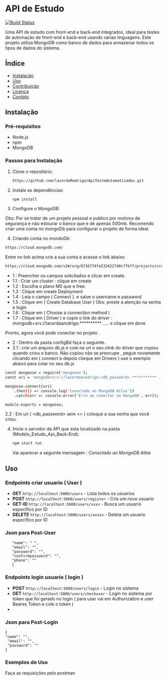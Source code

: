 # API de Estudo

[![Build Status](https://img.shields.io/badge/build-passing-brightgreen)](https://shields.io/)

Uma API de estudo com front-end e back-end integrados, ideal para testes de automação de front-end e back-end usando várias linguagens. Este projeto utiliza MongoDB como banco de dados para armazenar todos os tipos de dados do sistema.

## Índice

- [Instalação](#instalação)
- [Uso](#uso)
- [Contribuição](#contribuição)
- [Licença](#licença)
- [Contato](#contato)

## Instalação

### Pré-requisitos

- Node.js
- npm
- MongoDB

### Passos para Instalação

1. Clone o repositório:

    ```sh
    https://github.com/lacerdaRodrigo/ApiTesteAutomatizados.git
    ```

2. Instale as dependências:

    ```sh
    npm install
    ```

3. Configure o MongoDB:
   
  Obs: Por se tratar de um projeto pessoal e publico por motivos de segurança e não estourar o banco que e de apenas 500mb.
  Recomendo criar uma conta no mongoDb para configurar o projeto de forma ideal. 
  
4. Criando conta no mondoDb:
```sh
https://cloud.mongodb.com/
```
Entre no link acima crie a sua conta e acesse o link abaixo.

```sh
https://cloud.mongodb.com/v2#/org/6716774fa532422740c7fbff/projects/create
```
* 1 : Preencher os campos solicitados e clicar em create.
* 1.1 : Criar um cluster : clique em create 
* 1.2 : Escolha o plano M0 que e free.
* 1.3 : Clique em create Deployment
* 1.4 : Leia o campo ( Connect ). e salve o username e password
* 1.5 : Clique em ( Create Database User ) Obs: preste a atenção na senha e login 
* 1.6 : Clique em ( Choose a connection method ) 
* 1.7 : Clique em ( Driver ) e copie o link do driver : mongodb+srv://lacerdaarodrigo:********** ..... e clique em done

Pronto, agora você pode conectar no projeto . 

* 2 : Dentro da  pasta configBd faça o seguinte.
* 2.1 : crie um arquivo db.js e cole na uri o seu clink do driver que copiou quando criou o banco. 
Não copiou não se preocupe , pegue novamente clicando em ( connect e depois clieque em  Drivers )
use o exemplo abaixo para colar no seu db.js
```sh
const mongoose = require('mongoose');
const uri = 'mongodb+srv://lacerdaarodrigo:<db_password> *********** ... ';

mongoose.connect(uri)
    .then(() => console.log('Conectado ao MongoDB Atlas'))
    .catch(err => console.error('Erro ao conectar ao MongoDB', err));

module.exports = mongoose;

```
2.2 : Em uri ( <db_password> sem <> )  coloque a sua senha  que você criou. 



4. Inicie o servidor da API que esta localizado na pasta (Modelo_Estudo_Api_Back-End):

    ```sh
    npm start run 
    ```
    Vai aparecer a seguinte mensagem : *Conectado ao MongoDB Atlas*

## Uso

### Endpoints criar usuario ( User ) 

- **GET** `http://localhost:5000/users` - Lista todos os usuarios
- **POST** `http://localhost:5000/users/register` - Cria um novo usuario
- **GET-ID** `http://localhost:5000/users/xxxx` - Busca um usuario específico por ID
- **DELETE** `http://localhost:5000/users/xxxxx` - Deleta um usuario específico por ID

### Json para Post-User
 ```{
    "name": " ",
    "email": "",
    "password": "",
    "confirmpassword": "",
    "phone": ""
    }
```

### Endpoints login usuario ( login ) 

- **POST** `http://localhost:5000/users/login` - Login no sistema
-  **GET** `http://localhost:5000/users/checkuser` - Login no sistema por token que foi gerado no login ( para usar vai em Authorization e user Beares Token e cole o token ) 
-  

### Json para Post-Login
```
{
"name": "",
 "email": "",
 "password": ""
}

```
  

### Exemplos de Uso

Faça as requisições pelo postman


